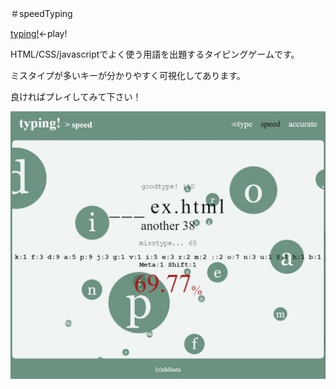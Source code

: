 ＃speedTyping

[typing!](https://shibawanko0202.github.io/speedTyping/)←play!

HTML/CSS/javascriptでよく使う用語を出題するタイピングゲームです。

ミスタイプが多いキーが分かりやすく可視化してあります。

良ければプレイしてみて下さい！

![sample](./img/speedtyping.jpg)
